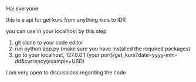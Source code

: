 Hai everyone

this is a api for get kurs from anything kurs to IDR

you can use in your localhost by this step
1. git clone to your code editor
2. run python app.py (make sure you have installed the required packages)
3. go to your localhost, 127.0.0.1:(your port)/get_kurs?date=yyyy-mm-dd&currency(example=USD)

I am very open to discussions regarding the code
